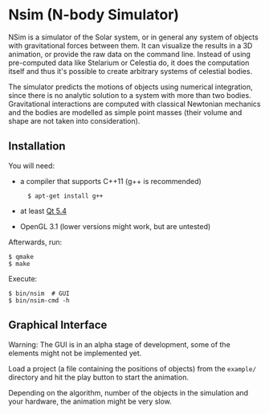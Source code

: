 # Nsim (N-body Simulator)

NSim is a simulator of the Solar system, or in general any system of objects
with gravitational forces between them. It can visualize the results in a 3D
animation, or provide the raw data on the command line. Instead of using
pre-computed data like Stelarium or Celestia do, it does the computation
itself and thus it's possible to create arbitrary systems of celestial bodies.

The simulator predicts the motions of objects using numerical integration,
since there is no analytic solution to a system with more than two bodies.
Gravitational interactions are computed with classical Newtonian mechanics and
the bodies are modelled as simple point masses (their volume and shape are not
taken into consideration).

## Installation

You will need:

* a compiler that supports C++11 (g++ is recommended)

        $ apt-get install g++

* at least [Qt 5.4](http://www.qt.io/download-open-source/)
* OpenGL 3.1 (lower versions might work, but are untested)

Afterwards, run:

    $ qmake
    $ make

Execute:

    $ bin/nsim  # GUI
    $ bin/nsim-cmd -h

## Graphical Interface

Warning: The GUI is in an alpha stage of development, some of the elements
might not be implemented yet.
    
Load a project (a file containing the positions of objects) from the `example/`
directory and hit the play button to start the animation.

Depending on the algorithm, number of the objects in the simulation and your
hardware, the animation might be very slow.
